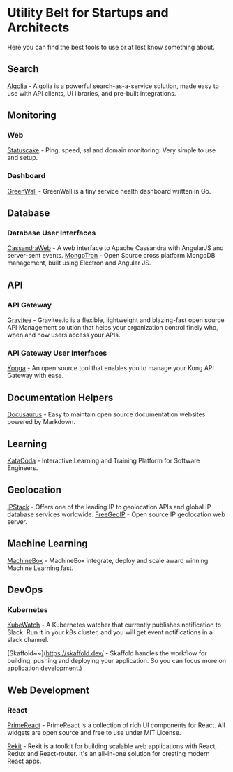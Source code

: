 # Utility Belt for Startups and Architects
Here you can find the best tools to use or at lest know something about.

## Search
[Algolia](https://www.algolia.com) - Algolia is a powerful search-as-a-service solution, made easy to use with API clients, UI libraries, and pre-built integrations. 

## Monitoring

### Web
[Statuscake](https://www.statuscake.com) - Ping, speed, ssl and domain monitoring. Very simple to use and setup. 

### Dashboard
[GreenWall](https://github.com/mtojek/greenwall) - GreenWall is a tiny service health dashboard written in Go.


## Database 

### Database User Interfaces
[CassandraWeb](https://github.com/avalanche123/cassandra-web) - A web interface to Apache Cassandra with AngularJS and server-sent events.
[MongoTron](http://mongotron.io) - Open Spurce cross platform MongoDB management, built using Electron and Angular JS.

## API

### API Gateway
[Gravitee](https://gravitee.io) - Gravitee.io is a flexible, lightweight and blazing-fast open source API Management solution that helps your organization control finely who, when and how users access your APIs.

### API Gateway User Interfaces
[Konga](https://pantsel.github.io/konga/) - An open source tool that enables you to manage your Kong API Gateway with ease.

## Documentation Helpers
[Docusaurus](https://docusaurus.io) - Easy to maintain open source documentation websites powered by Markdown.

## Learning
[KataCoda](https://www.katacoda.com) - Interactive Learning and Training Platform for Software Engineers.

## Geolocation

[IPStack](https://ipstack.com) - Offers one of the leading IP to geolocation APIs and global IP database services worldwide.
[FreeGeoIP](https://github.com/fiorix/freegeoip) - Open source IP geolocation web server.

## Machine Learning

[MachineBox](https://machinebox.io) - MachineBox integrate, deploy and scale award winning Machine Learning fast.

## DevOps

### Kubernetes

[KubeWatch](https://github.com/bitnami-labs/kubewatch) - A Kubernetes watcher that currently publishes notification to Slack. Run it in your k8s cluster, and you will get event notifications in a slack channel.

[Skaffold~~](https://skaffold.dev/ - Skaffold handles the workflow for building, pushing and deploying your application. So you can focus more on application development.)

## Web Development

### React

[PrimeReact](https://www.primefaces.org/primereact/) - PrimeReact is a collection of rich UI components for React. All widgets are open source and free to use under MIT License.

[Rekit](http://rekit.js.org/) - Rekit is a toolkit for building scalable web applications with React, Redux and React-router. It's an all-in-one solution for creating modern React apps.